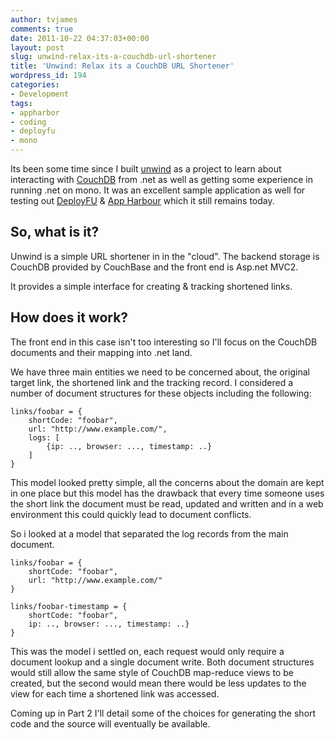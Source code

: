 ```yaml
---
author: tvjames
comments: true
date: 2011-10-22 04:37:03+00:00
layout: post
slug: unwind-relax-its-a-couchdb-url-shortener
title: 'Unwind: Relax its a CouchDB URL Shortener'
wordpress_id: 194
categories:
- Development
tags:
- appharbor
- coding
- deployfu
- mono
---
```


Its been some time since I built [unwind](http://srvd.in/) as a project to learn about interacting with [CouchDB](http://couchdb.apache.org/) from .net as well as getting some experience in running .net on mono. It was an excellent sample application as well for testing out [DeployFU](http://www.deployfu.com/) & [App Harbour](https://appharbor.com/) which it still remains today.

## So, what is it?

Unwind is a simple URL shortener in in the "cloud". The backend storage is CouchDB provided by CouchBase and the front end is Asp.net MVC2.

It provides a simple interface for creating & tracking shortened links.

## How does it work?

The front end in this case isn't too interesting so I'll focus on the CouchDB documents and their mapping into .net land.

We have three main entities we need to be concerned about, the original target link, the shortened link and the tracking record. I considered a number of document structures for these objects including the following:

```
links/foobar = {
    shortCode: "foobar",
    url: "http://www.example.com/",
    logs: [
        {ip: .., browser: ..., timestamp: ..}
    ]
}
```

This model looked pretty simple, all the concerns about the domain are kept in one place but this model has the drawback that every time someone uses the short link the document must be read, updated and written and in a web environment this could quickly lead to document conflicts.

So i looked at a model that separated the log records from the main document.

```
links/foobar = {
    shortCode: "foobar",
    url: "http://www.example.com/"
}

links/foobar-timestamp = {
    shortCode: "foobar",
    ip: .., browser: ..., timestamp: ..}
}
```

This was the model i settled on, each request would only require a document lookup and a single document write. Both document structures would still allow the same style of CouchDB map-reduce views to be created, but the second would mean there would be less updates to the view for each time a shortened link was accessed.

Coming up in Part 2 I'll detail some of the choices for generating the short code and the source will eventually be available.


